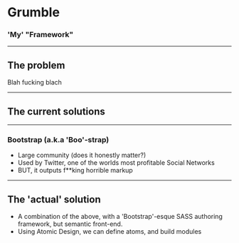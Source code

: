 # Grumble
### 'My' "Framework"

---

## The problem

Blah fucking blach

---

## The current solutions

---

### Bootstrap (a.k.a 'Boo'-strap)

- Large community (does it honestly matter?)
- Used by Twitter, one of the worlds most profitable Social Networks
- BUT, it outputs f**king horrible markup


---

## The 'actual' solution

- A combination of the above, with a 'Bootstrap'-esque SASS authoring framework, but semantic front-end.
- Using Atomic Design, we can define atoms, and build modules